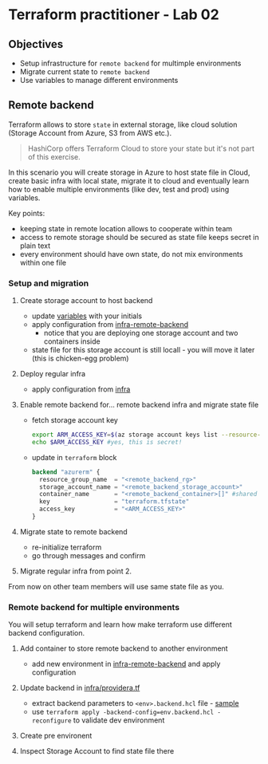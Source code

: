 # Terraform practitioner - Lab 02

## Objectives

- Setup infrastructure for `remote backend` for multimple environments
- Migrate current state to `remote backend`
- Use variables to manage different environments

## Remote backend

Terraform allows to store `state` in external storage, like cloud solution (Storage Account from Azure, S3 from AWS etc.). 

> HashiCorp offers Terraform Cloud to store your state but it's not part of this exercise.

In this scenario you will create storage in Azure to host state file in Cloud, create basic infra with local state, migrate it to cloud and eventually learn how to enable multiple environments (like dev, test and prod) using variables.

Key points:
- keeping state in remote location allows to cooperate within team
- access to remote storage should be secured as state file keeps secret in plain text
- every environment should have own state, do not mix environments within one file

### Setup and migration

1. Create storage account to host backend
   - update [variables](.) with your initials
   - apply configuration from [infra-remote-backend](./infra-remote-backend/)
     - notice that you are deploying one storage account and two containers inside
   - state file for this storage account is still locall - you will move it later (this is chicken-egg problem)
   
2. Deploy regular infra 
    - apply configuration from [infra](./infra/)
  
3. Enable remote backend for... remote backend infra and migrate state file
   - fetch storage account key
     ```bash
     export ARM_ACCESS_KEY=$(az storage account keys list --resource-group "<remote_backend_rg>" --account-name "<remote_backend_storage_account>" --query '[0].value' -o tsv)
     echo $ARM_ACCESS_KEY #yes, this is secret!
     ```
    - update [](./infra-remote-backend/providers.tf) in `terraform` block
      ```terraform
      backend "azurerm" {
        resource_group_name  = "<remote_backend_rg>"
        storage_account_name = "<remote_backend_storage_account>"
        container_name       = "<remote_backend_container>[]" #shared
        key                  = "terraform.tfstate"
        access_key           = "<ARM_ACCESS_KEY>"
      }
      ```
4. Migrate state to remote backend

   - re-initialize terraform
   - go through messages and confirm

5. Migrate regular infra from point 2.

From now on other team members will use same state file as you.

### Remote backend for multiple environments

You will setup terraform and learn how make terraform use different backend configuration.

1. Add container to store remote backend to another environment

   - add new environment in [infra-remote-backend](./infra-remote-backend/main.tf) and apply configuration

2. Update backend in [infra/providera.tf](./infra/providers.tf)
   - extract backend parameters to `<env>.backend.hcl` file - [sample](.infra/../infra/backend.hcl.sample)
   - use `terraform apply -backend-config=env.backend.hcl -reconfigure` to validate dev environment

3. Create pre environent
4. Inspect Storage Account to find state file there
  
